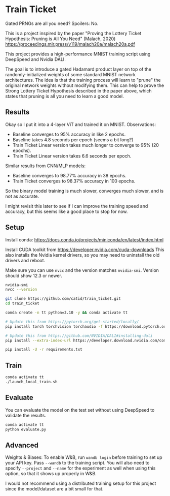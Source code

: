 # Train Ticket

Gated PRNGs are all you need?  Spoilers: No.

This is a project inspired by the paper "Proving the Lottery Ticket Hypothesis: Pruning is All You Need" (Malach, 2020)
https://proceedings.mlr.press/v119/malach20a/malach20a.pdf

This project provides a high-performance MNIST training script using DeepSpeed and Nvidia DALI.

The goal is to introduce a gated Hadamard product layer on top of the randomly-initialized weights of some standard MNIST network architectures.  The idea is that the training process will learn to "prune" the original network weights without modifying them.  This can help to prove the Strong Lottery Ticket Hypothesis described in the paper above, which states that pruning is all you need to learn a good model.

## Results

Okay so I put it into a 4-layer ViT and trained it on MNIST. Observations:

* Baseline converges to 95% accuracy in like 2 epochs.
* Baseline takes 4.8 seconds per epoch (seems a bit long?)
* Train Ticket Linear version takes much longer to converge to 95% (20 epochs).
* Train Ticket Linear version takes 6.6 seconds per epoch.

Similar results from CNN/MLP models:

* Baseline converges to 98.77% accuracy in 38 epochs.
* Train Ticket converges to 98.37% accuracy in 100 epochs.

So the binary model training is much slower, converges much slower, and is not as accurate.

I might revisit this later to see if I can improve the training speed and accuracy, but this seems like a good place to stop for now.

## Setup

Install conda: https://docs.conda.io/projects/miniconda/en/latest/index.html

Install CUDA toolkit from https://developer.nvidia.com/cuda-downloads  This also installs the Nvidia kernel drivers, so you may need to uninstall the old drivers and reboot.

Make sure you can use `nvcc` and the version matches `nvidia-smi`.  Version should show 12.3 or newer.

```bash
nvidia-smi
nvcc --version
```

```bash
git clone https://github.com/catid/train_ticket.git
cd train_ticket

conda create -n tt python=3.10 -y && conda activate tt

# Update this from https://pytorch.org/get-started/locally/
pip install torch torchvision torchaudio -f https://download.pytorch.org/whl/cu123/torch_stable.html

# Update this from https://github.com/NVIDIA/DALI#installing-dali
pip install --extra-index-url https://developer.download.nvidia.com/compute/redist --upgrade nvidia-dali-cuda120

pip install -U -r requirements.txt
```

## Train

```bash
conda activate tt
./launch_local_train.sh
```

## Evaluate

You can evaluate the model on the test set without using DeepSpeed to validate the results.

```bash
conda activate tt
python evaluate.py
```

## Advanced

Weights & Biases: To enable W&B, run `wandb login` before training to set up your API key. Pass `--wandb` to the training script. You will also need to specify `--project` and `--name` for the experiment as well when using this option, so that it shows up properly in W&B.

I would not recommend using a distributed training setup for this project since the model/dataset are a bit small for that.
